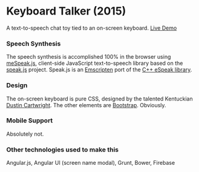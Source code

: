 # Keyboard Talker (2015)

A text-to-speech chat toy tied to an on-screen keyboard.  [Live Demo](play.killglare.com/kbdtlkr)


### Speech Synthesis

The speech synthesis is accomplished 100% in the browser using [meSpeak.js](http://www.masswerk.at/mespeak/), client-side JavaScript text-to-speech library based on the [speak.js](https://github.com/kripken/speak.js/) project. Speak.js is an [Emscripten](https://github.com/kripken/emscripten) port of the [C++ eSpeak library](http://espeak.sourceforge.net/). 

### Design

The on-screen keyboard is pure CSS, designed by the talented Kentuckian [Dustin Cartwright](http://dustincartwright.com/). The other elements are [Bootstrap](http://getbootstrap.com/). Obviously. 

### Mobile Support
Absolutely not. 

### Other technologies used to make this

Angular.js, Angular UI (screen name modal), Grunt, Bower, Firebase
